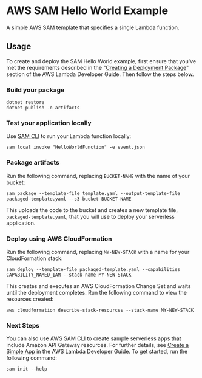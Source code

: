 # AWS SAM Hello World Example #

A simple AWS SAM template that specifies a single Lambda function.

## Usage ##

To create and deploy the SAM Hello World example, first ensure that you've met the requirements described in the "[Creating a Deployment Package](https://docs.aws.amazon.com/lambda/latest/dg/deployment-package-v2.html)" section of the AWS Lambda Developer Guide. Then follow the steps below.

### Build your package ###

    dotnet restore
    dotnet publish -o artifacts

### Test your application locally ###

Use [SAM CLI](https://github.com/awslabs/aws-sam-cli) to run your Lambda function locally:

    sam local invoke "HelloWorldFunction" -e event.json

### Package artifacts ###

Run the following command, replacing `BUCKET-NAME` with the name of your bucket:

    sam package --template-file template.yaml --output-template-file packaged-template.yaml --s3-bucket BUCKET-NAME

This uploads the code to the bucket and creates a new template file, `packaged-template.yaml`, that you will use to deploy your serverless application.

### Deploy using AWS CloudFormation ###

Run the following command, replacing `MY-NEW-STACK` with a name for your CloudFormation stack:

    sam deploy --template-file packaged-template.yaml --capabilities CAPABILITY_NAMED_IAM --stack-name MY-NEW-STACK

This creates and executes an AWS CloudFormation Change Set and waits until the deployment completes. Run the following command to view the resources created:

    aws cloudformation describe-stack-resources --stack-name MY-NEW-STACK

### Next Steps ###

You can also use AWS SAM CLI to create sample serverless apps that include Amazon API Gateway resources. For further details, see [Create a Simple App](https://docs.aws.amazon.com/lambda/latest/dg/serverless_app.html) in the AWS Lambda Developer Guide. To get started, run the following command:

    sam init --help
